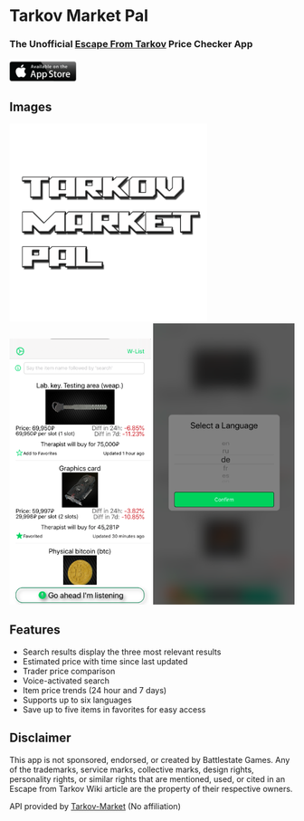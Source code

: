 # Tarkov Market Pal

### The Unofficial [Escape From Tarkov](https://www.escapefromtarkov.com/) Price Checker App

[<img src = "Images/appstore.png" height="40">](https://apps.apple.com/ca/app/tarkov-market-pal/id1513275400)


## Images

<img src = "Images/TARKOV3.png" height="350"> <img src = "Images/Home%20screen.png" width="250"> <img src = "Images/Language%20support.png" width="250"> 

## Features

- Search results display the three most relevant results
- Estimated price with time since last updated
- Trader price comparison
- Voice-activated search
- Item price trends (24 hour and 7 days)
- Supports up to six languages
- Save up to five items in favorites for easy access

## Disclaimer
This app is not sponsored, endorsed, or created by Battlestate Games. Any of the trademarks, service marks, collective marks, design rights, personality rights, or similar rights that are mentioned, used, or cited in an Escape from Tarkov Wiki article are the property of their respective owners.

API provided by [Tarkov-Market](https://tarkov-market.com/) (No affiliation)
